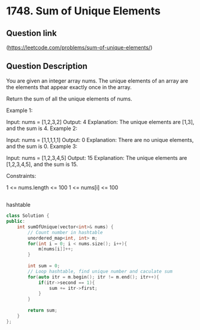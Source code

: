 # 1748. Sum of Unique Elements

## Question link
(https://leetcode.com/problems/sum-of-unique-elements/)

## Question Description

You are given an integer array nums. The unique elements of an array are the elements that appear exactly once in the array.

Return the sum of all the unique elements of nums.

Example 1:

Input: nums = [1,2,3,2]
Output: 4
Explanation: The unique elements are [1,3], and the sum is 4.
Example 2:

Input: nums = [1,1,1,1,1]
Output: 0
Explanation: There are no unique elements, and the sum is 0.
Example 3:

Input: nums = [1,2,3,4,5]
Output: 15
Explanation: The unique elements are [1,2,3,4,5], and the sum is 15.
 

Constraints:

1 <= nums.length <= 100
1 <= nums[i] <= 100


##
hashtable

```c++
class Solution {
public:
    int sumOfUnique(vector<int>& nums) {
        // Count number in hashtable
        unordered_map<int, int> m;
        for(int i = 0; i < nums.size(); i++){
            m[nums[i]]++;
        }
        
        int sum = 0;
        // Loop hashtable, find unique number and caculate sum
        for(auto itr = m.begin(); itr != m.end(); itr++){
            if(itr->second == 1){
                sum += itr->first;
            }
        }
        
        return sum;
    }
};
```